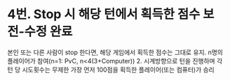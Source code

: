 # 4번. Stop 시 해당 턴에서 획득한 점수 보전-수정 완료
본인 또는 다른 사람이 stop 한다면,
해당 게임에서 획득한 점수는 그대로 유지.
n명의 플레이어가 참여(n=1: PvC, n<4(3+Computer))
2. 시계방향으로 턴을 진행하며 각 턴 당 시도횟수는 무제한
가장 먼저 100점을 획득한 플레이어(또는 컴퓨터)가 승리